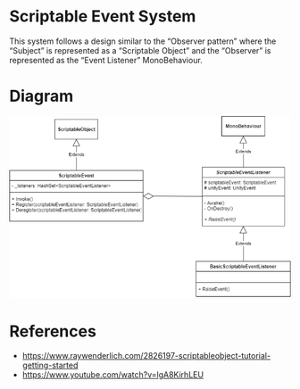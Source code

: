 # Scriptable Event System
This system follows a design similar to the “Observer pattern” where the “Subject” is represented as a “Scriptable Object” and the “Observer” is represented as the “Event Listener” MonoBehaviour.

# Diagram
![Digram](Images/ScriptableEventSystemUML.png)

# References
* https://www.raywenderlich.com/2826197-scriptableobject-tutorial-getting-started
* https://www.youtube.com/watch?v=lgA8KirhLEU
